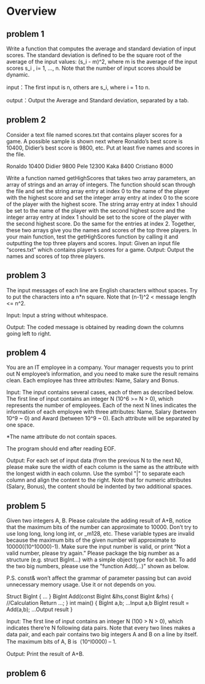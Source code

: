# Overview
## problem 1
Write a function that computes the average and standard deviation of input scores. The standard deviation is defined to be the square root of the average of the input values: 
(s_i - m)^2, where m is the average of the input scores s_i , i= 1, …, n.
Note that the number of input scores should be dynamic.

input：The first input is n, others are s_i, where i = 1 to n.

output：Output the Average and Standard deviation, separated by a tab.

## problem 2
Consider a text file named scores.txt that contains player scores for a game. A possible sample is shown next where Ronaldo’s best score is 10400, Didier’s best score is 9800, etc. Put at least five names and scores in the file.

Ronaldo
10400
Didier
9800
Pele
12300
Kaka
8400
Cristiano
8000

Write a function named getHighScores that takes two array parameters, an array of strings and an array of integers. The function should scan through the file and set the string array entry at index 0 to the name of the player with the highest score and set the integer array entry at index 0 to the score of the player with the highest score. The string array entry at index 1 should be set to the name of the player with the second highest score and the integer array entry at index 1 should be set to the score of the player with the second highest score. Do the same for the entries at index 2. Together, these two arrays give you the names and scores of the top three players. In your main function, test the getHighScores function by calling it and outputting the top three players and scores.
Input:
Given an input file “scores.txt” which contains player’s scores for a game.
Output:
Output the names and scores of top three players.

## problem 3
The input messages of each line are English characters without spaces. Try to put the characters into a n*n square. Note that (n-1)^2 < message length <= n^2.

Input:
Input a string without whitespace.

Output:
The coded message is obtained by reading down the columns going left to right.

## problem 4
You are an IT employee in a company. Your manager requests you to print out N employee’s information, and you need to make sure the result remains clean. Each employee has three attributes: Name, Salary and Bonus. 

Input:
The input contains several cases, each of them as described below.
The first line of input contains an integer N (10^6 >= N > 0), which represents the number of employees. Each of the next N lines indicates the information of each employee with three attributes: Name, Salary (between 10^9 ~ 0) and Award (between 10^9 ~ 0). Each attribute will be separated by one space.

*The name attribute do not contain spaces.

The program should end after reading EOF.

Output:
For each set of input data (from the previous N to the next N), please make sure the width of each column is the same as the attribute with the longest width in each column. Use the symbol "|" to separate each column and align the content to the right. Note that for numeric attributes (Salary, Bonus), the content should be indented by two additional spaces.

## problem 5
Given two integers A, B. Please calculate the adding result of A+B, notice that the maximum bits of the number can approximate to 10000.
Don’t try to use long long, long long int, or _m128, etc. These variable types are invalid because the maximum bits of the given number will approximate to 10000((10^10000)-1).
Make sure the input number is valid, or print “Not a valid number, please try again.” 
Please package the big number as a structure (e.g. struct BigInt…) with a simple object type for each bit.
To add the two big numbers, please use the "function Add(...)" shown as below.

P.S. const& won’t affect the grammar of parameter passing but can avoid unnecessary memory usage. Use it or not depends on you.

Struct BigInt
{
    …
}
BigInt Add(const BigInt &lhs,const BigInt &rhs)
{
  //Calculation
  Return …;
}
int main()
{
  BigInt a,b;
  …Input a,b
  BigInt result = Add(a,b);
  …Output result
}

Input:
The first line of input contains an integer N (100 > N > 0), which indicates there’re N following data pairs. Note that every two lines makes a data pair, and each pair contains two big integers A and B on a line by itself. The maximum bits of A, B is（10^l0000) – 1.

Output:
Print the result of A+B.

## problem 6
